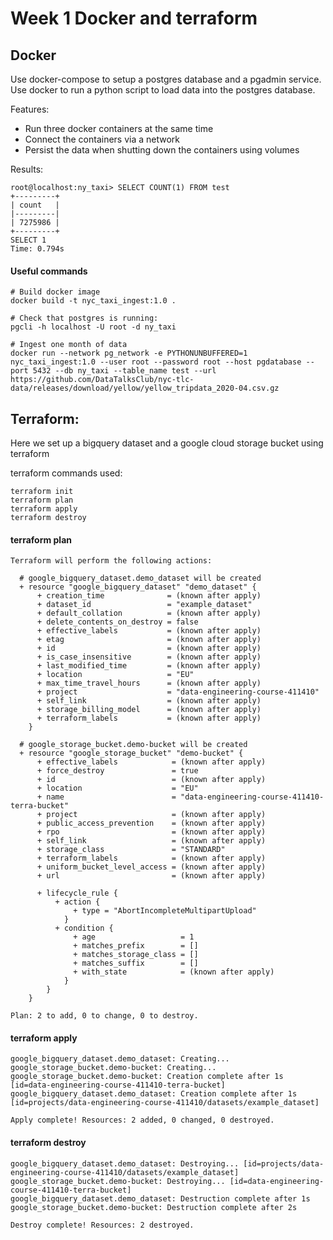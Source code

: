 # Week 1 Docker and terraform

## Docker

Use docker-compose to setup a postgres database and a pgadmin service.
Use docker to run a python script to load data into the postgres database.

Features:
- Run three docker containers at the same time
- Connect the containers via a network
- Persist the data when shutting down the containers using volumes

Results:
```
root@localhost:ny_taxi> SELECT COUNT(1) FROM test
+---------+
| count   |
|---------|
| 7275986 |
+---------+
SELECT 1
Time: 0.794s
```


#### Useful commands
    # Build docker image
    docker build -t nyc_taxi_ingest:1.0 .

    # Check that postgres is running:
    pgcli -h localhost -U root -d ny_taxi

    # Ingest one month of data
    docker run --network pg_network -e PYTHONUNBUFFERED=1 nyc_taxi_ingest:1.0 --user root --password root --host pgdatabase --port 5432 --db ny_taxi --table_name test --url https://github.com/DataTalksClub/nyc-tlc-data/releases/download/yellow/yellow_tripdata_2020-04.csv.gz





## Terraform:

Here we set up a bigquery dataset and a google cloud storage bucket using terraform


terraform commands used:
```
terraform init
terraform plan
terraform apply
terraform destroy
```

#### terraform plan

```
Terraform will perform the following actions:

  # google_bigquery_dataset.demo_dataset will be created
  + resource "google_bigquery_dataset" "demo_dataset" {
      + creation_time              = (known after apply)
      + dataset_id                 = "example_dataset"
      + default_collation          = (known after apply)
      + delete_contents_on_destroy = false
      + effective_labels           = (known after apply)
      + etag                       = (known after apply)
      + id                         = (known after apply)
      + is_case_insensitive        = (known after apply)
      + last_modified_time         = (known after apply)
      + location                   = "EU"
      + max_time_travel_hours      = (known after apply)
      + project                    = "data-engineering-course-411410"
      + self_link                  = (known after apply)
      + storage_billing_model      = (known after apply)
      + terraform_labels           = (known after apply)
    }

  # google_storage_bucket.demo-bucket will be created
  + resource "google_storage_bucket" "demo-bucket" {
      + effective_labels            = (known after apply)
      + force_destroy               = true
      + id                          = (known after apply)
      + location                    = "EU"
      + name                        = "data-engineering-course-411410-terra-bucket"
      + project                     = (known after apply)
      + public_access_prevention    = (known after apply)
      + rpo                         = (known after apply)
      + self_link                   = (known after apply)
      + storage_class               = "STANDARD"
      + terraform_labels            = (known after apply)
      + uniform_bucket_level_access = (known after apply)
      + url                         = (known after apply)

      + lifecycle_rule {
          + action {
              + type = "AbortIncompleteMultipartUpload"
            }
          + condition {
              + age                   = 1
              + matches_prefix        = []
              + matches_storage_class = []
              + matches_suffix        = []
              + with_state            = (known after apply)
            }
        }
    }

Plan: 2 to add, 0 to change, 0 to destroy.
```


#### terraform apply

```
google_bigquery_dataset.demo_dataset: Creating...
google_storage_bucket.demo-bucket: Creating...
google_storage_bucket.demo-bucket: Creation complete after 1s [id=data-engineering-course-411410-terra-bucket]
google_bigquery_dataset.demo_dataset: Creation complete after 1s [id=projects/data-engineering-course-411410/datasets/example_dataset]

Apply complete! Resources: 2 added, 0 changed, 0 destroyed.
```

#### terraform destroy

```
google_bigquery_dataset.demo_dataset: Destroying... [id=projects/data-engineering-course-411410/datasets/example_dataset]
google_storage_bucket.demo-bucket: Destroying... [id=data-engineering-course-411410-terra-bucket]
google_bigquery_dataset.demo_dataset: Destruction complete after 1s
google_storage_bucket.demo-bucket: Destruction complete after 2s

Destroy complete! Resources: 2 destroyed.
```
